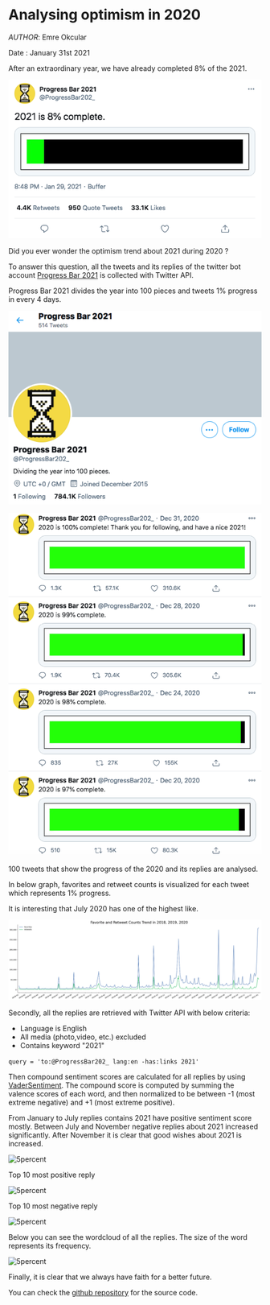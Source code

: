 # Analysing optimism in 2020

*AUTHOR*: Emre Okcular

Date : January 31st 2021

After an extraordinary year, we have already completed 8% of the 2021.

![5percent](/resources/5percent_progress_bar.png)

Did you ever wonder the optimism trend about 2021 during 2020 ?

To answer this question, all the tweets and its replies of the twitter bot account [Progress Bar 2021](https://twitter.com/ProgressBar202_) is collected with Twitter API.

Progress Bar 2021 divides the year into 100 pieces and tweets 1% progress in every 4 days.

![5percent](/resources/profile.png)

![5percent](/resources/timeline.png)

100 tweets that show the progress of the 2020 and its replies are analysed.

In below graph, favorites and retweet counts is visualized   for each tweet which represents 1% progress.

It is interesting that July 2020 has one of the highest like.

![5percent](/resources/trend.png)

Secondly, all the replies are retrieved with Twitter API with below criteria:
* Language is English
* All media (photo,video, etc.) excluded
* Contains keyword "2021"

```query = 'to:@ProgressBar202_ lang:en -has:links 2021'```

Then compound sentiment scores are calculated for all replies by using [VaderSentiment](https://github.com/cjhutto/vaderSentiment). The compound score is computed by summing the valence scores of each word, and then normalized to be between -1 (most extreme negative) and +1 (most extreme positive).

From January to July replies contains 2021 have positive sentiment score mostly. Between July and November negative replies about 2021 increased significantly. After November it is clear that good wishes about 2021 is increased.

![5percent](/resources/sentiment.png)

Top 10 most positive reply

![5percent](/resources/positives.png)

Top 10 most negative reply

![5percent](/resources/negatives.png)

Below you can see the wordcloud of all the replies. The size of the word represents its frequency.

![5percent](/resources/wordcloud.png)

Finally, it is clear that we always have faith for a better future. 

You can check the [github repository](https://github.com/emreokcular/optimism-in-2020) for the source code.